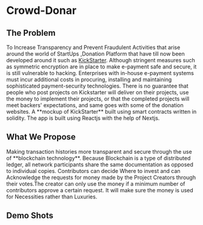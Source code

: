 # Crowd-Donar
<h2>The Problem</h2>
To Increase Transparency and Prevent Fraudulent Activities that arise around the world of StartUps ,Donation Platform  that have till now been developed around it such as <a href="https://www.kickstarter.com/">KickStarter</a>. Although stringent measures such as symmetric encryption are in place to make e-payment safe and secure, it is still vulnerable to hacking. Enterprises with in-house e-payment systems must incur additional costs in procuring, installing and maintaining sophisticated payment-security technologies. There is no guarantee that people who post projects on Kickstarter will deliver on their projects, use the money to implement their projects, or that the completed projects will meet backers' expectations, and same goes with some of the donation websites. A **mockup of KickStarter** built using smart contracts written in solidity. The app is built using Reactjs with the help of Nextjs.
<h2>What We Propose</h2>
Making transaction histories more transparent and secure through the use of **blockchain technology**. Because Blockchain is a type of distributed ledger, all network participants share the same documentation as opposed to individual copies. Contributors can decide Where to invest and can Acknowledge the requests for money made by the Project Creators through their votes.The creator can only use the money if a minimum number of contributors approve a certain request. It will make sure the money is used for Necessities rather than Luxuries.
<h2>Demo Shots</h2>


